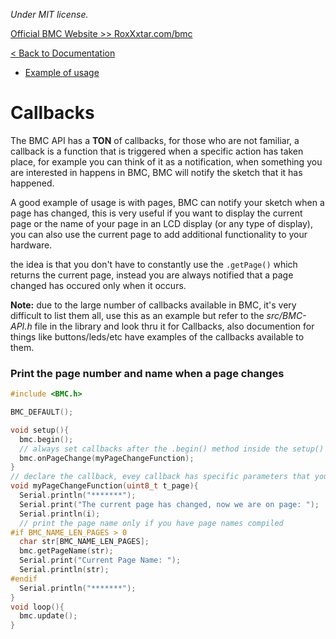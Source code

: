 *Under MIT license.*

[Official BMC Website >> RoxXxtar.com/bmc](https://www.roxxxtar.com/bmc)

[< Back to Documentation](README.md)

* [Example of usage](#print-the-page-number-and-name-when-a-page-changes)

# Callbacks
The BMC API has a **TON** of callbacks, for those who are not familiar, a callback is a function that is triggered when a specific action has taken place, for example you can think of it as a notification, when something you are interested in happens in BMC, BMC will notify the sketch that it has happened.

A good example of usage is with pages, BMC can notify your sketch when a page has changed, this is very useful if you want to display the current page or the name of your page in an LCD display (or any type of display), you can also use the current page to add additional functionality to your hardware.

the idea is that you don't have to constantly use the `.getPage()` which returns the current page, instead you are always notified that a page changed has occured only when it occurs.

**Note:** due to the large number of callbacks available in BMC, it's very difficult to list them all, use this as an example but refer to the *src/BMC-API.h* file in the library and look thru it for Callbacks, also documention for things like buttons/leds/etc have examples of the callbacks available to them.

### Print the page number and name when a page changes
```c++
#include <BMC.h>

BMC_DEFAULT();

void setup(){
  bmc.begin();
  // always set callbacks after the .begin() method inside the setup() function of your sketch
  bmc.onPageChange(myPageChangeFunction);
}
// declare the callback, evey callback has specific parameters that you must assign
void myPageChangeFunction(uint8_t t_page){
  Serial.println("*******");
  Serial.print("The current page has changed, now we are on page: ");
  Serial.println(i);
  // print the page name only if you have page names compiled
#if BMC_NAME_LEN_PAGES > 0
  char str[BMC_NAME_LEN_PAGES];
  bmc.getPageName(str);
  Serial.print("Current Page Name: ");
  Serial.println(str);
#endif
  Serial.println("*******");
}
void loop(){
  bmc.update();
}
```
